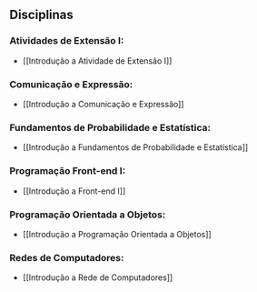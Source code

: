 ## Disciplinas
### Atividades de Extensão I:
- [[Introdução a Atividade de Extensão I]]
### Comunicação e Expressão:
- [[Introdução a Comunicação e Expressão]]
### Fundamentos de Probabilidade e Estatística:
- [[Introdução a Fundamentos de Probabilidade e Estatística]]
### Programação Front-end I:
- [[Introdução a Front-end I]]
### Programação Orientada a Objetos:
- [[Introdução a Programação Orientada a Objetos]]
### Redes de Computadores:
- [[Introdução a Rede de Computadores]]
